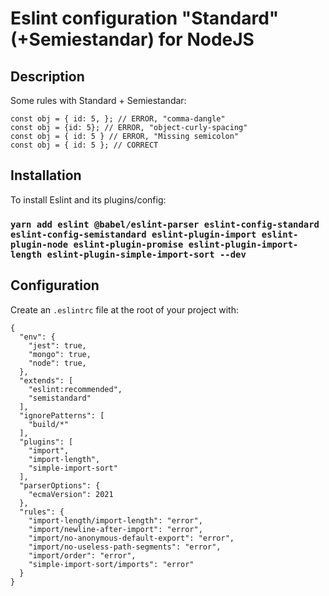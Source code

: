# Eslint configuration "Standard" (+Semiestandar) for NodeJS

## Description

Some rules with Standard + Semiestandar:

```
const obj = { id: 5, }; // ERROR, "comma-dangle"
const obj = {id: 5}; // ERROR, "object-curly-spacing"
const obj = { id: 5 } // ERROR, "Missing semicolon"
const obj = { id: 5 }; // CORRECT
```

## Installation

To install Eslint and its plugins/config:

### `yarn add eslint @babel/eslint-parser eslint-config-standard eslint-config-semistandard eslint-plugin-import eslint-plugin-node eslint-plugin-promise eslint-plugin-import-length eslint-plugin-simple-import-sort --dev`

## Configuration

Create an `.eslintrc` file at the root of your project with:

```
{
  "env": {
	"jest": true,
    "mongo": true,
	"node": true,
  },
  "extends": [
    "eslint:recommended",
    "semistandard"
  ],
  "ignorePatterns": [
    "build/*"
  ],
  "plugins": [
    "import",
    "import-length",
    "simple-import-sort"
  ],
  "parserOptions": {
    "ecmaVersion": 2021
  },
  "rules": {
    "import-length/import-length": "error",
    "import/newline-after-import": "error",
    "import/no-anonymous-default-export": "error",
    "import/no-useless-path-segments": "error",
    "import/order": "error",
    "simple-import-sort/imports": "error"
  }
}
```
